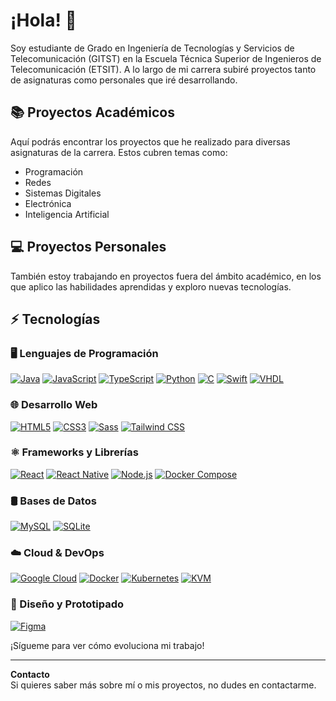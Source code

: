 # ¡Hola! 👋

Soy estudiante de Grado en Ingeniería de Tecnologías y Servicios de Telecomunicación (GITST) en la Escuela Técnica Superior de Ingenieros de Telecomunicación (ETSIT). A lo largo de mi carrera subiré proyectos tanto de asignaturas como personales que iré desarrollando.

## 📚 Proyectos Académicos
Aquí podrás encontrar los proyectos que he realizado para diversas asignaturas de la carrera. Estos cubren temas como:
- Programación
- Redes
- Sistemas Digitales
- Electrónica
- Inteligencia Artificial

## 💻 Proyectos Personales
También estoy trabajando en proyectos fuera del ámbito académico, en los que aplico las habilidades aprendidas y exploro nuevas tecnologías.

## ⚡ Tecnologías

### 🖥️ Lenguajes de Programación
[![Java](https://img.shields.io/badge/java-%23ED8B00.svg?style=for-the-badge&logo=openjdk&logoColor=white)](https://www.java.com/)
[![JavaScript](https://img.shields.io/badge/javascript-%23F7DF1E.svg?style=for-the-badge&logo=javascript&logoColor=black)](https://www.javascript.com/)
[![TypeScript](https://img.shields.io/badge/typescript-%23007ACC.svg?style=for-the-badge&logo=typescript&logoColor=white)](https://www.typescriptlang.org/)
[![Python](https://img.shields.io/badge/python-%233776AB.svg?style=for-the-badge&logo=python&logoColor=white)](https://www.python.org/)
[![C](https://img.shields.io/badge/c-%2300599C.svg?style=for-the-badge&logo=c&logoColor=white)](https://en.wikipedia.org/wiki/C_(programming_language))
[![Swift](https://img.shields.io/badge/swift-%23FA7343.svg?style=for-the-badge&logo=swift&logoColor=white)](https://developer.apple.com/swift/)
[![VHDL](https://img.shields.io/badge/VHDL-%2300599C.svg?style=for-the-badge&logo=verilog&logoColor=white)](https://en.wikipedia.org/wiki/VHDL)

### 🌐 Desarrollo Web
[![HTML5](https://img.shields.io/badge/html5-%23E34F26.svg?style=for-the-badge&logo=html5&logoColor=white)](https://developer.mozilla.org/en-US/docs/Web/Guide/HTML/HTML5)
[![CSS3](https://img.shields.io/badge/css3-%231572B6.svg?style=for-the-badge&logo=css3&logoColor=white)](https://developer.mozilla.org/en-US/docs/Web/CSS)
[![Sass](https://img.shields.io/badge/sass-%23CC6699.svg?style=for-the-badge&logo=sass&logoColor=white)](https://sass-lang.com/)
[![Tailwind CSS](https://img.shields.io/badge/tailwindcss-%2338B2AC.svg?style=for-the-badge&logo=tailwind-css&logoColor=white)](https://tailwindcss.com/)

### ⚛️ Frameworks y Librerías
[![React](https://img.shields.io/badge/react-%2361DAFB.svg?style=for-the-badge&logo=react&logoColor=black)](https://reactjs.org/)
[![React Native](https://img.shields.io/badge/react%20native-%2361DAFB.svg?style=for-the-badge&logo=react&logoColor=black)](https://reactnative.dev/)
[![Node.js](https://img.shields.io/badge/node.js-%23339933.svg?style=for-the-badge&logo=node.js&logoColor=white)](https://nodejs.org/)
[![Docker Compose](https://img.shields.io/badge/docker--compose-%232496ED.svg?style=for-the-badge&logo=docker&logoColor=white)](https://docs.docker.com/compose/)

### 🛢️ Bases de Datos
[![MySQL](https://img.shields.io/badge/mysql-%234479A1.svg?style=for-the-badge&logo=mysql&logoColor=white)](https://www.mysql.com/)
[![SQLite](https://img.shields.io/badge/sqlite-%2307405e.svg?style=for-the-badge&logo=sqlite&logoColor=white)](https://www.sqlite.org/)

### ☁️ Cloud & DevOps
[![Google Cloud](https://img.shields.io/badge/GoogleCloud-%234285F4.svg?style=for-the-badge&logo=google-cloud&logoColor=white)](https://cloud.google.com/)
[![Docker](https://img.shields.io/badge/docker-%232496ED.svg?style=for-the-badge&logo=docker&logoColor=white)](https://www.docker.com/)
[![Kubernetes](https://img.shields.io/badge/kubernetes-%23326CE5.svg?style=for-the-badge&logo=kubernetes&logoColor=white)](https://kubernetes.io/)
[![KVM](https://img.shields.io/badge/kvm-%23007396.svg?style=for-the-badge&logo=linux&logoColor=white)](https://www.linux-kvm.org/)

### 🎨 Diseño y Prototipado
[![Figma](https://img.shields.io/badge/figma-%23F24E1E.svg?style=for-the-badge&logo=figma&logoColor=white)](https://www.figma.com/)



¡Sígueme para ver cómo evoluciona mi trabajo!

---
**Contacto**  
Si quieres saber más sobre mí o mis proyectos, no dudes en contactarme.
